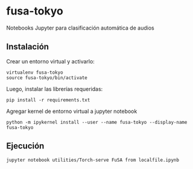 # fusa-tokyo
Notebooks Jupyter para clasificación automática de audios

## Instalación
Crear un entorno virtual y activarlo:
```
virtualenv fusa-tokyo
source fusa-tokyo/bin/activate
```

Luego, instalar las librerías requeridas:
```
pip install -r requirements.txt
```

Agregar kernel de entorno virtual a jupyter notebook
```
python -m ipykernel install --user --name fusa-tokyo --display-name fusa-tokyo
```

## Ejecución
```
jupyter notebook utilities/Torch-serve FuSA from localfile.ipynb
```
